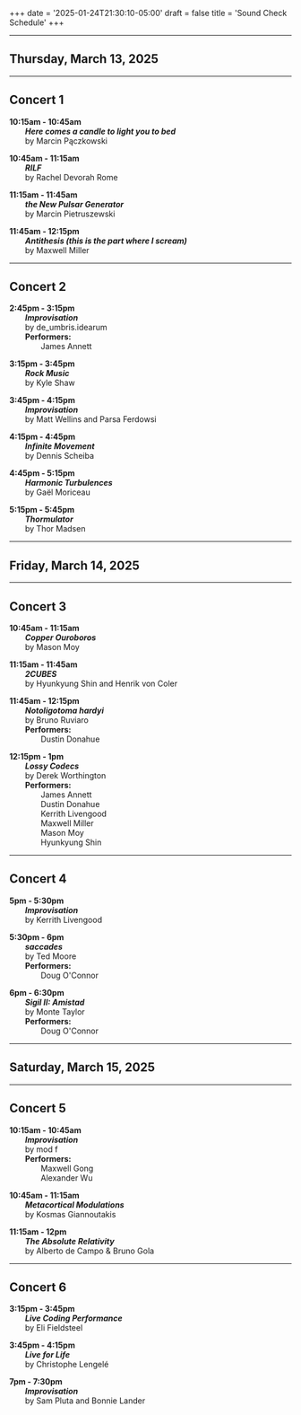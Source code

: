 
+++
date = '2025-01-24T21:30:10-05:00'
draft = false
title = 'Sound Check Schedule'
+++

---

## Thursday, March 13, 2025



---



## Concert 1

**10:15am - 10:45am**  
&emsp;&emsp;***Here comes a candle to light you to bed***  
&emsp;&emsp;by Marcin Pączkowski  

**10:45am - 11:15am**  
&emsp;&emsp;***RILF***  
&emsp;&emsp;by Rachel Devorah Rome  

**11:15am - 11:45am**  
&emsp;&emsp;***the New Pulsar Generator***  
&emsp;&emsp;by Marcin Pietruszewski  

**11:45am - 12:15pm**  
&emsp;&emsp;***Antithesis (this is the part where I scream)***  
&emsp;&emsp;by Maxwell Miller  



---



## Concert 2

**2:45pm - 3:15pm**  
&emsp;&emsp;***Improvisation***  
&emsp;&emsp;by de_umbris.idearum  
&emsp;&emsp;**Performers:**  
&emsp;&emsp;&emsp;&emsp;James Annett  

**3:15pm - 3:45pm**  
&emsp;&emsp;***Rock Music***  
&emsp;&emsp;by Kyle Shaw  

**3:45pm - 4:15pm**  
&emsp;&emsp;***Improvisation***  
&emsp;&emsp;by Matt Wellins and Parsa Ferdowsi  

**4:15pm - 4:45pm**  
&emsp;&emsp;***Infinite Movement***  
&emsp;&emsp;by Dennis Scheiba  

**4:45pm - 5:15pm**  
&emsp;&emsp;***Harmonic Turbulences***  
&emsp;&emsp;by Gaël Moriceau  

**5:15pm - 5:45pm**  
&emsp;&emsp;***Thormulator***  
&emsp;&emsp;by Thor Madsen  

---

## Friday, March 14, 2025



---



## Concert 3

**10:45am - 11:15am**  
&emsp;&emsp;***Copper Ouroboros***  
&emsp;&emsp;by Mason Moy  

**11:15am - 11:45am**  
&emsp;&emsp;***2CUBES***  
&emsp;&emsp;by Hyunkyung Shin and Henrik von Coler  

**11:45am - 12:15pm**  
&emsp;&emsp;***Notoligotoma hardyi***  
&emsp;&emsp;by Bruno Ruviaro  
&emsp;&emsp;**Performers:**  
&emsp;&emsp;&emsp;&emsp;Dustin Donahue  

**12:15pm - 1pm**  
&emsp;&emsp;***Lossy Codecs***  
&emsp;&emsp;by Derek Worthington  
&emsp;&emsp;**Performers:**  
&emsp;&emsp;&emsp;&emsp;James Annett  
&emsp;&emsp;&emsp;&emsp;Dustin Donahue  
&emsp;&emsp;&emsp;&emsp;Kerrith Livengood  
&emsp;&emsp;&emsp;&emsp;Maxwell Miller  
&emsp;&emsp;&emsp;&emsp;Mason Moy  
&emsp;&emsp;&emsp;&emsp;Hyunkyung Shin  



---



## Concert 4

**5pm - 5:30pm**  
&emsp;&emsp;***Improvisation***  
&emsp;&emsp;by Kerrith Livengood  

**5:30pm - 6pm**  
&emsp;&emsp;***saccades***  
&emsp;&emsp;by Ted Moore  
&emsp;&emsp;**Performers:**  
&emsp;&emsp;&emsp;&emsp;Doug O'Connor  

**6pm - 6:30pm**  
&emsp;&emsp;***Sigil II: Amistad***  
&emsp;&emsp;by Monte Taylor  
&emsp;&emsp;**Performers:**  
&emsp;&emsp;&emsp;&emsp;Doug O'Connor  

---

## Saturday, March 15, 2025



---



## Concert 5

**10:15am - 10:45am**  
&emsp;&emsp;***Improvisation***  
&emsp;&emsp;by mod f  
&emsp;&emsp;**Performers:**  
&emsp;&emsp;&emsp;&emsp;Maxwell Gong  
&emsp;&emsp;&emsp;&emsp;Alexander Wu  

**10:45am - 11:15am**  
&emsp;&emsp;***Metacortical Modulations***  
&emsp;&emsp;by Kosmas Giannoutakis  

**11:15am - 12pm**  
&emsp;&emsp;***The Absolute Relativity***  
&emsp;&emsp;by Alberto de Campo & Bruno Gola  



---



## Concert 6

**3:15pm - 3:45pm**  
&emsp;&emsp;***Live Coding Performance***  
&emsp;&emsp;by Eli Fieldsteel  

**3:45pm - 4:15pm**  
&emsp;&emsp;***Live for Life***  
&emsp;&emsp;by Christophe Lengelé  

**7pm - 7:30pm**  
&emsp;&emsp;***Improvisation***  
&emsp;&emsp;by Sam Pluta and Bonnie Lander  

